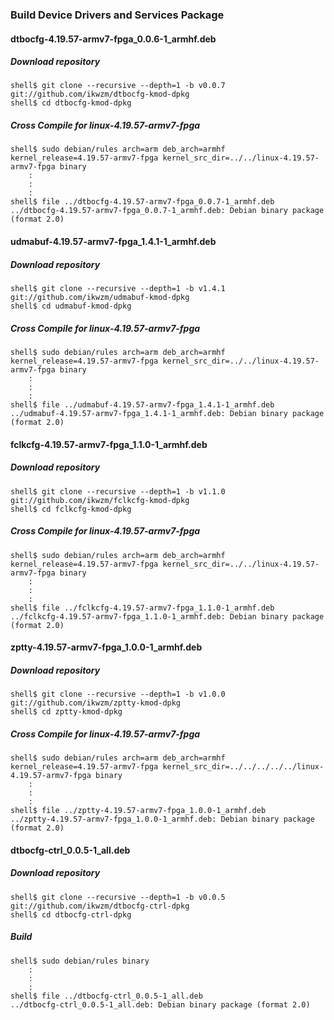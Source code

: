 ### Build Device Drivers and Services Package

#### dtbocfg-4.19.57-armv7-fpga_0.0.6-1_armhf.deb

##### Download repository

```console
shell$ git clone --recursive --depth=1 -b v0.0.7 git://github.com/ikwzm/dtbocfg-kmod-dpkg
shell$ cd dtbocfg-kmod-dpkg
```
##### Cross Compile for linux-4.19.57-armv7-fpga

```console
shell$ sudo debian/rules arch=arm deb_arch=armhf kernel_release=4.19.57-armv7-fpga kernel_src_dir=../../linux-4.19.57-armv7-fpga binary
    :
    :
    :
shell$ file ../dtbocfg-4.19.57-armv7-fpga_0.0.7-1_armhf.deb 
../dtbocfg-4.19.57-armv7-fpga_0.0.7-1_armhf.deb: Debian binary package (format 2.0)
```

#### udmabuf-4.19.57-armv7-fpga_1.4.1-1_armhf.deb 

##### Download repository

```console
shell$ git clone --recursive --depth=1 -b v1.4.1 git://github.com/ikwzm/udmabuf-kmod-dpkg
shell$ cd udmabuf-kmod-dpkg
```

##### Cross Compile for linux-4.19.57-armv7-fpga

```console
shell$ sudo debian/rules arch=arm deb_arch=armhf kernel_release=4.19.57-armv7-fpga kernel_src_dir=../../linux-4.19.57-armv7-fpga binary
    :
    :
    :
shell$ file ../udmabuf-4.19.57-armv7-fpga_1.4.1-1_armhf.deb 
../udmabuf-4.19.57-armv7-fpga_1.4.1-1_armhf.deb: Debian binary package (format 2.0)
```

#### fclkcfg-4.19.57-armv7-fpga_1.1.0-1_armhf.deb

##### Download repository

```console
shell$ git clone --recursive --depth=1 -b v1.1.0 git://github.com/ikwzm/fclkcfg-kmod-dpkg
shell$ cd fclkcfg-kmod-dpkg
```

##### Cross Compile for linux-4.19.57-armv7-fpga

```console
shell$ sudo debian/rules arch=arm deb_arch=armhf kernel_release=4.19.57-armv7-fpga kernel_src_dir=../../linux-4.19.57-armv7-fpga binary
    :
    :
    :
shell$ file ../fclkcfg-4.19.57-armv7-fpga_1.1.0-1_armhf.deb 
../fclkcfg-4.19.57-armv7-fpga_1.1.0-1_armhf.deb: Debian binary package (format 2.0)
```

#### zptty-4.19.57-armv7-fpga_1.0.0-1_armhf.deb

##### Download repository

```console
shell$ git clone --recursive --depth=1 -b v1.0.0 git://github.com/ikwzm/zptty-kmod-dpkg
shell$ cd zptty-kmod-dpkg
```

##### Cross Compile for linux-4.19.57-armv7-fpga

```console
shell$ sudo debian/rules arch=arm deb_arch=armhf kernel_release=4.19.57-armv7-fpga kernel_src_dir=../../../../../linux-4.19.57-armv7-fpga binary
    :
    :
    :
shell$ file ../zptty-4.19.57-armv7-fpga_1.0.0-1_armhf.deb
../zptty-4.19.57-armv7-fpga_1.0.0-1_armhf.deb: Debian binary package (format 2.0)
```

#### dtbocfg-ctrl_0.0.5-1_all.deb

##### Download repository

```console
shell$ git clone --recursive --depth=1 -b v0.0.5 git://github.com/ikwzm/dtbocfg-ctrl-dpkg
shell$ cd dtbocfg-ctrl-dpkg
```

##### Build

```console
shell$ sudo debian/rules binary
    :
    :
    :
shell$ file ../dtbocfg-ctrl_0.0.5-1_all.deb 
../dtbocfg-ctrl_0.0.5-1_all.deb: Debian binary package (format 2.0)
```

